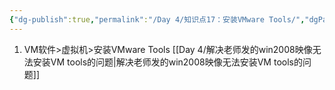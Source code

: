 ```yaml
---
{"dg-publish":true,"permalink":"/Day 4/知识点17：安装VMware Tools/","dgPassFrontmatter":true}
---
```


1. VM软件>虚拟机>安装VMware Tools
[[Day 4/解决老师发的win2008映像无法安装VM tools的问题\|解决老师发的win2008映像无法安装VM tools的问题]]


